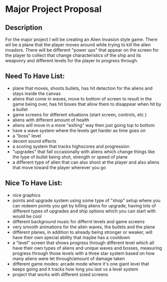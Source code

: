 # Major Project Proposal

## Description
For the major project I will be creating an Alien Invasion style game. There wil be a plane that the player moves around while trying to kill the alien invadors. There will be different "power ups" that appear on the screen for the player to collect that change characteristics of the ship and its weaponry and different levels for the player to progress through.

## Need To Have List:
- plane that moves, shoots bullets, has hit detection for the aliens and stays inside the canvas
- aliens that come in waves, move to bottom of screen to result in the game being over, 
  has hit boxes that allow them to disappear when hit by a bullet 
- game screens for different situations (start screen, controls, etc.)
- aliens with different amount of health
- aliens will move in a more "exiting" way then just going top to bottom 
- have a wave system where the levels get harder as time goes on 
- a "boss" level 
- decent sound effects
- a scoring system that tracks highscores and progression
- "upgrades" that fall occasionally with aliens which change things like the type of bullet being shot,
  strength or speed of plane
- a different type of alien that  can also shoot at the player and also aliens that move toward the player wherever you go



## Nice To Have List:
- nice graphics
- points and upgrade system using some type of "shop" setup where you can redeem points you get by killing aliens for upgrade, 
  having lots of different types of upgrades and ship options which you can start with would be cool
- different background music for differnt levels and game screens 
- very smooth animations for the alien waves, the bullets and the plane 
- different planes, in addition to already being stronger or weaker, will have their own special ability that maybe has a cooldown
- a "level" screen that shows progress through different level which all have their own types of aliens and unique waves and bosses,
  measuring progress through those levels with a three star system based on how many aliens were let through/amount of damage taken
- different game modes: arcade mode where it's one giant level that keeps going and it tracks how long you last vs a level system
- project that works with different sized screens




